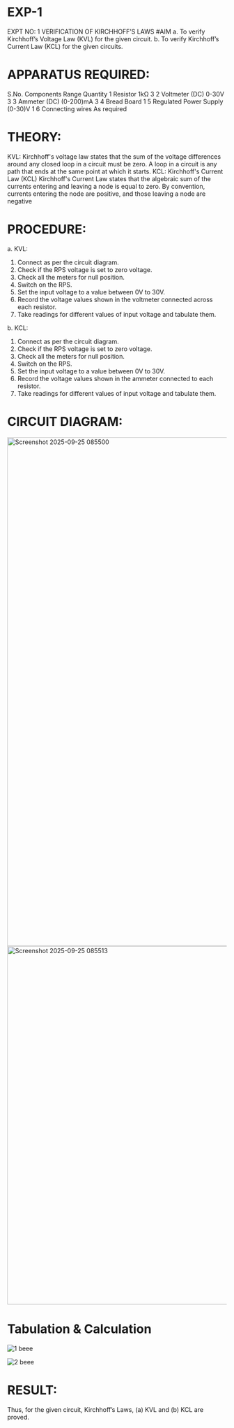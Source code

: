# EXP-1
EXPT NO: 1	VERIFICATION OF KIRCHHOFF’S LAWS
#AIM
a.   To verify Kirchhoff’s Voltage Law (KVL) for the given circuit. 
b.   To verify Kirchhoff’s Current Law (KCL) for the given circuits.

# APPARATUS REQUIRED:
S.No.	Components	Range	Quantity
1	Resistor	1kΩ	3
2	Voltmeter (DC)	0-30V	3
3	Ammeter (DC)	(0-200)mA	3
4	Bread Board		1
5	Regulated Power Supply	(0-30)V	1
6	Connecting wires		As required

# THEORY:
KVL: Kirchhoff's voltage law states that the sum of the voltage differences around any closed loop in a circuit must be zero. A loop in a circuit is any path that ends at the same point at which it starts.
KCL:
Kirchhoff's Current Law (KCL) Kirchhoff's Current Law states that the algebraic sum of the currents entering and leaving a node is equal to zero. By convention, currents entering the node are positive, and those leaving a node are negative


# PROCEDURE:
a.   KVL:
1.   Connect as per the circuit diagram.
2.   Check if the RPS voltage is set to zero voltage.
3.   Check all the meters for null position.
4.   Switch on the RPS.
5.   Set the input voltage to a value between 0V to 30V.
6.   Record the voltage values shown in the voltmeter connected across each resistor.
7.   Take readings for different values of input voltage and tabulate them.


b.  KCL:
1.   Connect as per the circuit diagram.
2.   Check if the RPS voltage is set to zero voltage.
3.   Check all the meters for null position.
4.   Switch on the RPS.
5.   Set the input voltage to a value between 0V to 30V.
6.   Record the voltage values shown in the ammeter connected to each resistor.
7.   Take readings for different values of input voltage and tabulate them. 

# CIRCUIT DIAGRAM:
<img width="1654" height="1164" alt="Screenshot 2025-09-25 085500" src="https://github.com/user-attachments/assets/971ddacc-ab1b-44cb-8b11-0a2dc430fa53" />

<img width="1501" height="820" alt="Screenshot 2025-09-25 085513" src="https://github.com/user-attachments/assets/2220a0d3-ecd2-4f08-a773-fece8a50ebd2" />

# Tabulation & Calculation
![1 beee](https://github.com/user-attachments/assets/6beb7b6b-6465-45aa-a39f-0e4167d0dc55)

![2 beee](https://github.com/user-attachments/assets/7f06b085-64aa-4671-9a9c-8a6990797acf)


# RESULT:

Thus, for the given circuit, Kirchhoff’s Laws, (a) KVL and (b) KCL are proved.
